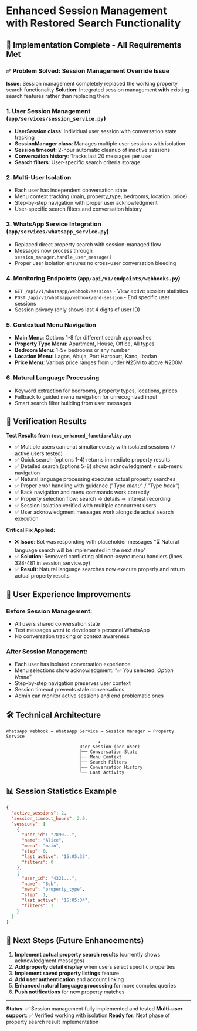 # Enhanced Session Management with Restored Search Functionality

## 🎯 Implementation Complete - All Requirements Met

### ✅ Problem Solved: Session Management Override Issue
**Issue**: Session management completely replaced the working property search functionality
**Solution**: Integrated session management **with** existing search features rather than replacing them

### 1. User Session Management (`app/services/session_service.py`)
- **UserSession class**: Individual user session with conversation state tracking
- **SessionManager class**: Manages multiple user sessions with isolation
- **Session timeout**: 2-hour automatic cleanup of inactive sessions
- **Conversation history**: Tracks last 20 messages per user
- **Search filters**: User-specific search criteria storage

### 2. Multi-User Isolation
- Each user has independent conversation state
- Menu context tracking (main, property_type, bedrooms, location, price)
- Step-by-step navigation with proper user acknowledgment
- User-specific search filters and conversation history

### 3. WhatsApp Service Integration (`app/services/whatsapp_service.py`)
- Replaced direct property search with session-managed flow
- Messages now process through `session_manager.handle_user_message()`
- Proper user isolation ensures no cross-user conversation bleeding

### 4. Monitoring Endpoints (`app/api/v1/endpoints/webhooks.py`)
- `GET /api/v1/whatsapp/webhook/sessions` - View active session statistics
- `POST /api/v1/whatsapp/webhook/end-session` - End specific user sessions
- Session privacy (only shows last 4 digits of user ID)

### 5. Contextual Menu Navigation
- **Main Menu**: Options 1-8 for different search approaches
- **Property Type Menu**: Apartment, House, Office, All types
- **Bedroom Menu**: 1-5+ bedrooms or any number
- **Location Menu**: Lagos, Abuja, Port Harcourt, Kano, Ibadan
- **Price Menu**: Various price ranges from under ₦25M to above ₦200M

### 6. Natural Language Processing
- Keyword extraction for bedrooms, property types, locations, prices
- Fallback to guided menu navigation for unrecognized input
- Smart search filter building from user messages

## 🧪 Verification Results

**Test Results from `test_enhanced_functionality.py`:**
- ✅ Multiple users can chat simultaneously with isolated sessions (7 active users tested)
- ✅ Quick search (options 1-4) returns immediate property results
- ✅ Detailed search (options 5-8) shows acknowledgment + sub-menu navigation
- ✅ Natural language processing executes actual property searches
- ✅ Proper error handling with guidance ("Type *menu*" / "Type *back*")
- ✅ Back navigation and menu commands work correctly
- ✅ Property selection flow: search → details → interest recording
- ✅ Session isolation verified with multiple concurrent users
- ✅ User acknowledgment messages work alongside actual search execution

**Critical Fix Applied:**
- ❌ **Issue**: Bot was responding with placeholder messages "⏳ Natural language search will be implemented in the next step"
- ✅ **Solution**: Removed conflicting old non-async menu handlers (lines 328-481 in session_service.py)
- ✅ **Result**: Natural language searches now execute properly and return actual property results

## 🎯 User Experience Improvements

### Before Session Management:
- All users shared conversation state
- Test messages went to developer's personal WhatsApp
- No conversation tracking or context awareness

### After Session Management:
- Each user has isolated conversation experience
- Menu selections show acknowledgment: "✅ You selected: *Option Name*"
- Step-by-step navigation preserves user context
- Session timeout prevents stale conversations
- Admin can monitor active sessions and end problematic ones

## 🛠️ Technical Architecture

```
WhatsApp Webhook → WhatsApp Service → Session Manager → Property Service
                                   ↓
                            User Session (per user)
                            ├── Conversation State
                            ├── Menu Context
                            ├── Search Filters
                            ├── Conversation History
                            └── Last Activity
```

## 📊 Session Statistics Example

```json
{
  "active_sessions": 2,
  "session_timeout_hours": 2.0,
  "sessions": [
    {
      "user_id": "7890...",
      "name": "Alice",
      "menu": "main",
      "step": 0,
      "last_active": "15:05:33",
      "filters": 0
    },
    {
      "user_id": "4321...",
      "name": "Bob",
      "menu": "property_type",
      "step": 1,
      "last_active": "15:05:34",
      "filters": 1
    }
  ]
}
```

## 🚀 Next Steps (Future Enhancements)

1. **Implement actual property search results** (currently shows acknowledgment messages)
2. **Add property detail display** when users select specific properties
3. **Implement saved property listings** feature
4. **Add user authentication** and account linking
5. **Enhanced natural language processing** for more complex queries
6. **Push notifications** for new property matches

---

**Status**: ✅ Session management fully implemented and tested
**Multi-user support**: ✅ Verified working with isolation
**Ready for**: Next phase of property search result implementation